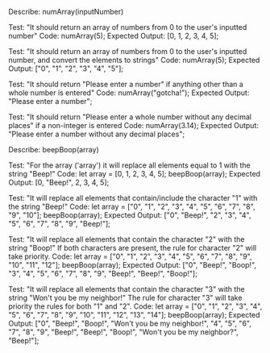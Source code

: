 Describe: numArray(inputNumber)

Test: "It should return an array of numbers from 0 to the user's inputted number"
Code: 
numArray(5);
Expected Output: 
[0, 1, 2, 3, 4, 5];

Test: "It should return an array of numbers from 0 to the user's inputted number, and convert the elements to strings"
Code: 
numArray(5);
Expected Output: 
["0", "1", "2", "3", "4", "5"];

Test: "It should return "Please enter a number" if anything other than a whole number is entered"
Code: 
numArray("gotcha!");
Expected Output: 
"Please enter a number";

Test: "It should return "Please enter a whole number without any decimal places" if a non-integer is entered
Code: 
numArray(3.14);
Expected Output: 
"Please enter a number without any decimal places";



Describe: beepBoop(array)

Test: "For the array ('array') it will replace all elements equal to 1 with the string "Beep!"
Code: 
let array = [0, 1, 2, 3, 4, 5];
beepBoop(array);
Expected Output: 
[0, "Beep!", 2, 3, 4, 5];

Test: "It will replace all elements that contain/include the character "1" with the string "Beep!"
Code: 
let array = ["0", "1", "2", "3", "4", "5", "6", "7", "8", "9", "10"];
beepBoop(array);
Expected Output: 
["0", "Beep!", "2", "3", "4", "5", "6", "7", "8", "9", "Beep!"];

Test: "It will replace all elements that contain the character "2" with the string "Boop!" If both characters are present, the rule for character "2" will take priority. 
Code: 
let array = ["0", "1", "2", "3", "4", "5", "6", "7", "8", "9", "10", "11", "12"];
beepBoop(array);
Expected Output: 
["0", "Beep!", "Boop!", "3", "4", "5", "6", "7", "8", "9", "Beep!", "Beep!", "Boop!"];

Test: "It will replace all elements that contain the character "3" with the string "Won't you be my neighbor!" The rule for character "3" will take priority the rules for both "1" and "2".
Code: 
let array = ["0", "1", "2", "3", "4", "5", "6", "7", "8", "9", "10", "11", "12", "13", "14"];
beepBoop(array);
Expected Output: 
["0", "Beep!", "Boop!", "Won't you be my neighbor!", "4", "5", "6", "7", "8", "9", "Beep!", "Beep!", "Boop!", "Won't you be my neighbor?", "Beep!"];